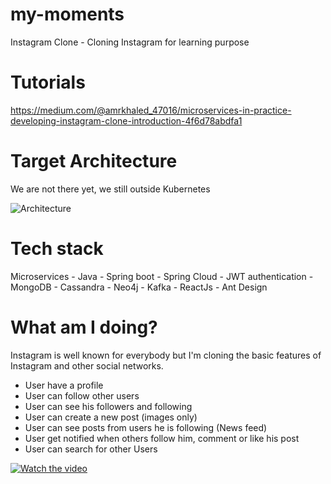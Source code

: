 # my-moments
Instagram Clone - Cloning Instagram for learning purpose 

# Tutorials
https://medium.com/@amrkhaled_47016/microservices-in-practice-developing-instagram-clone-introduction-4f6d78abdfa1

# Target Architecture
We are not there yet, we still outside Kubernetes

![Architecture](https://raw.githubusercontent.com/amrkhaledccd/my-moments/master/screenshots/mymoments_architecture.png)
# Tech stack
Microservices - Java - Spring boot - Spring Cloud - JWT authentication - MongoDB - Cassandra - Neo4j - Kafka - ReactJs - Ant Design 

# What am I doing?
Instagram is well known for everybody but I'm cloning the basic features of Instagram and other social networks.
  - User have a profile
  - User can follow other users
  - User can see his followers and following
  - User can create a new post (images only)
  - User can see posts from users he is following (News feed)
  - User get notified when others follow him, comment or like his post
  - User can search for other Users
  
  [![Watch the video](https://raw.githubusercontent.com/amrkhaledccd/my-moments/master/screenshots/thumbnail.png)](https://www.youtube.com/watch?v=jEfU0cxG-Bw)
